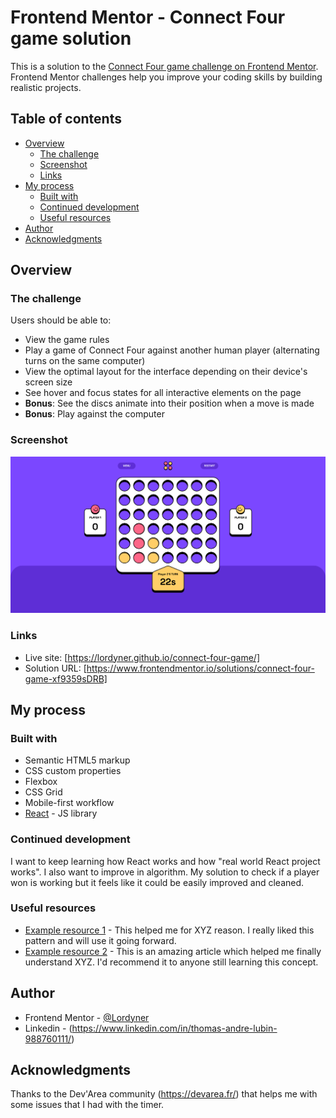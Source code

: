 # Frontend Mentor - Connect Four game solution

This is a solution to the [Connect Four game challenge on Frontend Mentor](https://www.frontendmentor.io/challenges/connect-four-game-6G8QVH923s). Frontend Mentor challenges help you improve your coding skills by building realistic projects. 

## Table of contents

- [Overview](#overview)
  - [The challenge](#the-challenge)
  - [Screenshot](#screenshot)
  - [Links](#links)
- [My process](#my-process)
  - [Built with](#built-with)
  - [Continued development](#continued-development)
  - [Useful resources](#useful-resources)
- [Author](#author)
- [Acknowledgments](#acknowledgments)

## Overview

### The challenge

Users should be able to:

- View the game rules
- Play a game of Connect Four against another human player (alternating turns on the same computer)
- View the optimal layout for the interface depending on their device's screen size
- See hover and focus states for all interactive elements on the page
- **Bonus**: See the discs animate into their position when a move is made
- **Bonus**: Play against the computer

### Screenshot

![](./Screenshot%202023-01-14%20at%2014-56-45%20React%20App.png)


### Links

- Live site: [https://lordyner.github.io/connect-four-game/]
- Solution URL: [https://www.frontendmentor.io/solutions/connect-four-game-xf9359sDRB]

## My process

### Built with

- Semantic HTML5 markup
- CSS custom properties
- Flexbox
- CSS Grid
- Mobile-first workflow
- [React](https://reactjs.org/) - JS library


### Continued development

I want to keep learning how React works and how "real world React project works". I also want to improve in algorithm. My solution to check if a player won is working but it feels like it could be easily improved and cleaned.


### Useful resources

- [Example resource 1](https://www.example.com) - This helped me for XYZ reason. I really liked this pattern and will use it going forward.
- [Example resource 2](https://www.example.com) - This is an amazing article which helped me finally understand XYZ. I'd recommend it to anyone still learning this concept.


## Author

- Frontend Mentor - [@Lordyner](https://www.frontendmentor.io/profile/Lordyner)
- Linkedin - (https://www.linkedin.com/in/thomas-andre-lubin-988760111/)

## Acknowledgments

Thanks to the Dev'Area community (https://devarea.fr/) that helps me with some issues that I had with the timer.
